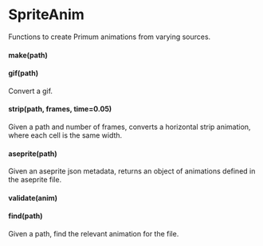 # SpriteAnim
Functions to create Primum animations from varying sources.
#### make(path)



#### gif(path)

Convert a gif.

#### strip(path, frames, time=0.05)

Given a path and number of frames, converts a horizontal strip animation, where each cell is the same width.

#### aseprite(path)

Given an aseprite json metadata, returns an object of animations defined in the aseprite file.

#### validate(anim)



#### find(path)

Given a path, find the relevant animation for the file.


